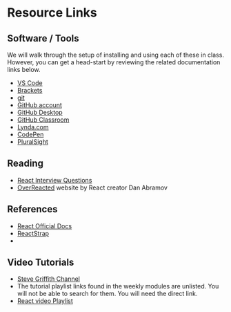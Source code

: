 # Resource Links

## Software / Tools

We will walk through the setup of installing and using each of these in class. However, you can get a head-start by reviewing the related documentation links below.

- [VS Code](https://code.visualstudio.com/download)
- [Brackets](https://brackets.io/)
- [git](https://git-scm.com/downloads)
- [GitHub account](https://github.com/)
- [GitHub Desktop](https://desktop.github.com/)
- [GitHub Classroom](https://classroom.github.com/)
- [Lynda.com](https://lynda.com/)
- [CodePen](https://codepen.io/)
- [PluralSight](https://www.pluralsight.com/)

## Reading

- [React Interview Questions](https://dev.to/aershov24/26-reactredux-interview-questions-you-should-know-in-2018-41je)
- [OverReacted](https://overreacted.io/) website by React creator Dan Abramov

## References

- [React Official Docs](https://reactjs.org/docs/getting-started.html)
- [ReactStrap](https://reactstrap.github.io/)
- 

## Video Tutorials

- [Steve Griffith Channel](https://www.youtube.com/channel/UCTBGXCJHORQjivtgtMsmkAQ/)
- The tutorial playlist links found in the weekly modules are unlisted. You will not be able to search for them. You will need the direct link.
- [React video Playlist](https://www.youtube.com/watch?v=223uxFCu74s&list=PLyuRouwmQCjm1N4jlJ7b3WWjDA8MjfDbg)

